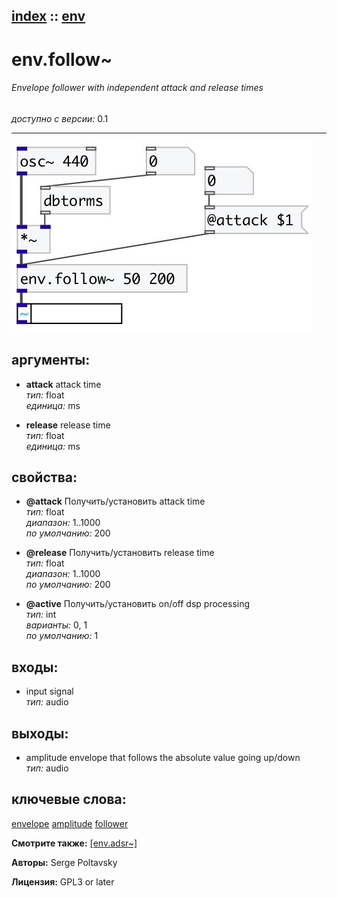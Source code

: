 [index](index.html) :: [env](category_env.html)
---

# env.follow~

###### Envelope follower with independent attack and release times

*доступно с версии:* 0.1

---




[![example](../examples/img/env.follow~.jpg)](../examples/pd/env.follow~.pd)



## аргументы:

* **attack**
attack time<br>
_тип:_ float<br>
_единица:_ ms<br>

* **release**
release time<br>
_тип:_ float<br>
_единица:_ ms<br>





## свойства:

* **@attack** 
Получить/установить attack time<br>
_тип:_ float<br>
_диапазон:_ 1..1000<br>
_по умолчанию:_ 200<br>

* **@release** 
Получить/установить release time<br>
_тип:_ float<br>
_диапазон:_ 1..1000<br>
_по умолчанию:_ 200<br>

* **@active** 
Получить/установить on/off dsp processing<br>
_тип:_ int<br>
_варианты:_ 0, 1<br>
_по умолчанию:_ 1<br>



## входы:

* input signal<br>
_тип:_ audio



## выходы:

* amplitude envelope that follows the absolute value going up/down<br>
_тип:_ audio



## ключевые слова:

[envelope](keywords/envelope.html)
[amplitude](keywords/amplitude.html)
[follower](keywords/follower.html)



**Смотрите также:**
[\[env.adsr~\]](env.adsr~.html)




**Авторы:** Serge Poltavsky




**Лицензия:** GPL3 or later





